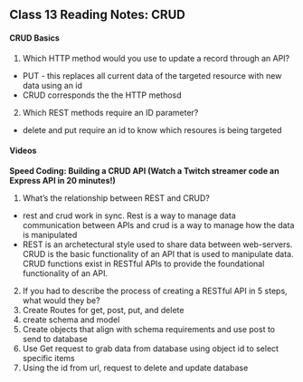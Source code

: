 ## Class 13 Reading Notes: CRUD

#### CRUD Basics

1. Which HTTP method would you use to update a record through an API?
  - PUT - this replaces all current data of the targeted resource with new data using an id
  - CRUD corresponds the the HTTP methosd
2. Which REST methods require an ID parameter?
  - delete and put require an id to know which resoures is being targeted

#### Videos

**Speed Coding: Building a CRUD API (Watch a Twitch streamer code an Express API in 20 minutes!)**

1. What’s the relationship between REST and CRUD?
  - rest and crud work in sync. Rest is a way to manage data communication between APIs and crud is a way to manage how the data is manipulated
  - REST is an archetectural style used to share data between web-servers. CRUD is the basic functionality of an API that is used to manipulate data. CRUD functions exist in RESTful APIs to provide the foundational functionality of an API.
2. If you had to describe the process of creating a RESTful API in 5 steps, what would they be?
  1. Create Routes for get, post, put, and delete
  2. create schema and model
  3. Create objects that align with schema requirements and use post to send to database 
  4. Use Get request to grab data from database using object id to select specific items
  5. Using the id from url, request to delete and update database